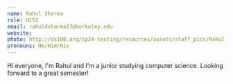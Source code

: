 ```yaml
---
name: Rahul Sharma
role: UCS1
email: rahuldsharma17@berkeley.edu
website:
photo: http://ds100.org/sp24-testing/resources/assets/staff_pics/Rahul_Sharma.png
pronouns: He/Him/His
---
```


Hi everyone, I'm Rahul and I'm a junior studying computer science. Looking forward to a great semester!

